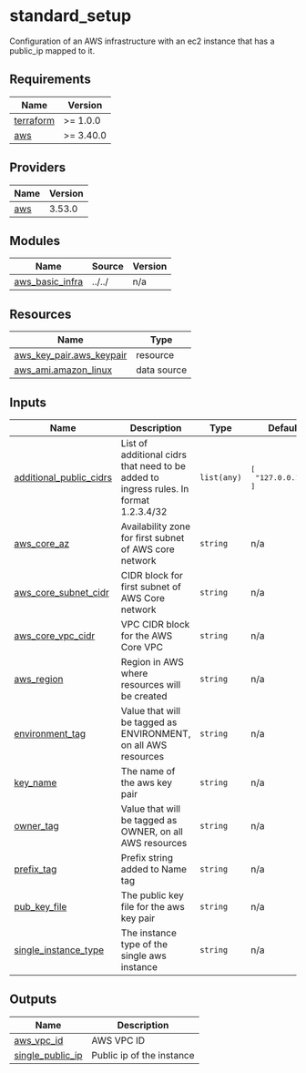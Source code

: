 # standard_setup
Configuration of an AWS infrastructure with an ec2 instance that has a public_ip mapped to it.

## Requirements

| Name | Version |
|------|---------|
| <a name="requirement_terraform"></a> [terraform](#requirement\_terraform) | >= 1.0.0 |
| <a name="requirement_aws"></a> [aws](#requirement\_aws) | >= 3.40.0 |

## Providers

| Name | Version |
|------|---------|
| <a name="provider_aws"></a> [aws](#provider\_aws) | 3.53.0 |

## Modules

| Name | Source | Version |
|------|--------|---------|
| <a name="module_aws_basic_infra"></a> [aws\_basic\_infra](#module\_aws\_basic\_infra) | ../../ | n/a |

## Resources

| Name | Type |
|------|------|
| [aws_key_pair.aws_keypair](https://registry.terraform.io/providers/hashicorp/aws/latest/docs/resources/key_pair) | resource |
| [aws_ami.amazon_linux](https://registry.terraform.io/providers/hashicorp/aws/latest/docs/data-sources/ami) | data source |

## Inputs

| Name | Description | Type | Default | Required |
|------|-------------|------|---------|:--------:|
| <a name="input_additional_public_cidrs"></a> [additional\_public\_cidrs](#input\_additional\_public\_cidrs) | List of additional cidrs that need to be added to ingress rules. In format 1.2.3.4/32 | `list(any)` | <pre>[<br>  "127.0.0.1/32"<br>]</pre> | no |
| <a name="input_aws_core_az"></a> [aws\_core\_az](#input\_aws\_core\_az) | Availability zone for first subnet of AWS core network | `string` | n/a | yes |
| <a name="input_aws_core_subnet_cidr"></a> [aws\_core\_subnet\_cidr](#input\_aws\_core\_subnet\_cidr) | CIDR block for first subnet of AWS Core network | `string` | n/a | yes |
| <a name="input_aws_core_vpc_cidr"></a> [aws\_core\_vpc\_cidr](#input\_aws\_core\_vpc\_cidr) | VPC CIDR block for the AWS Core VPC | `string` | n/a | yes |
| <a name="input_aws_region"></a> [aws\_region](#input\_aws\_region) | Region in AWS where resources will be created | `string` | n/a | yes |
| <a name="input_environment_tag"></a> [environment\_tag](#input\_environment\_tag) | Value that will be tagged as ENVIRONMENT, on all AWS resources | `string` | n/a | yes |
| <a name="input_key_name"></a> [key\_name](#input\_key\_name) | The name of the aws key pair | `string` | n/a | yes |
| <a name="input_owner_tag"></a> [owner\_tag](#input\_owner\_tag) | Value that will be tagged as OWNER, on all AWS resources | `string` | n/a | yes |
| <a name="input_prefix_tag"></a> [prefix\_tag](#input\_prefix\_tag) | Prefix string added to Name tag | `string` | n/a | yes |
| <a name="input_pub_key_file"></a> [pub\_key\_file](#input\_pub\_key\_file) | The public key file for the aws key pair | `string` | n/a | yes |
| <a name="input_single_instance_type"></a> [single\_instance\_type](#input\_single\_instance\_type) | The instance type of the single aws instance | `string` | n/a | yes |

## Outputs

| Name | Description |
|------|-------------|
| <a name="output_aws_vpc_id"></a> [aws\_vpc\_id](#output\_aws\_vpc\_id) | AWS VPC ID |
| <a name="output_single_public_ip"></a> [single\_public\_ip](#output\_single\_public\_ip) | Public ip of the instance |